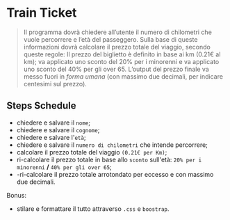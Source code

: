Train Ticket
===
>Il programma dovrà chiedere all’utente il numero di chilometri che vuole percorrere e l’età del passeggero.
Sulla base di queste informazioni dovrà calcolare il prezzo totale del viaggio, secondo queste regole:
Il prezzo del biglietto è definito in base ai km (0.21€ al km);
va applicato uno sconto del 20% per i minorenni
e va applicato uno sconto del 40% per gli over 65.
L’output del prezzo finale va messo fuori in *forma umana* (con massimo due decimali, per indicare centesimi sul prezzo).

## Steps Schedule
- chiedere e salvare il `nome`;
- chiedere e salvare il `cognome`;
- chiedere e salvare l'`età`;
- chiedere e salvare il `numero di chilometri` che intende percorrere;
- calcolare il prezzo totale del viaggio `(0.21€ per Km)`;
- ri-calcolare il prezzo totale in base allo `sconto` sull'età: `20% per i minorenni` **/** `40% per gli over 65`;
- -ri-calcolare il prezzo totale arrotondato per eccesso e con massimo due decimali.

Bonus:
- stilare e formattare il tutto attraverso `.css` e `boostrap`.

<!-- ## Install & Dependence
- python
- pytorch
- numpy

## Dataset Preparation
| Dataset | Download |
| ---     | ---   |
| dataset-A | [download]() |
| dataset-B | [download]() |
| dataset-C | [download]() |

## Use
- for train
  ```
  python train.py
  ```
- for test
  ```
  python test.py
  ```
## Pretrained model
| Model | Download |
| ---     | ---   |
| Model-1 | [download]() |
| Model-2 | [download]() |
| Model-3 | [download]() |


## Directory Hierarchy
```
```
## Code Details
### Tested Platform
- software
  ```
  OS: Debian unstable (May 2021), Ubuntu LTS
  Python: 3.8.5 (anaconda)
  PyTorch: 1.7.1, 1.8.1
  ```
- hardware
  ```
  CPU: Intel Xeon 6226R
  GPU: Nvidia RTX3090 (24GB)
  ```
### Hyper parameters
```
```
## References
- [paper-1]()
- [paper-2]()
- [code-1](https://github.com)
- [code-2](https://github.com)
  
## License

## Citing
If you use xxx,please use the following BibTeX entry.
```
``` -->
